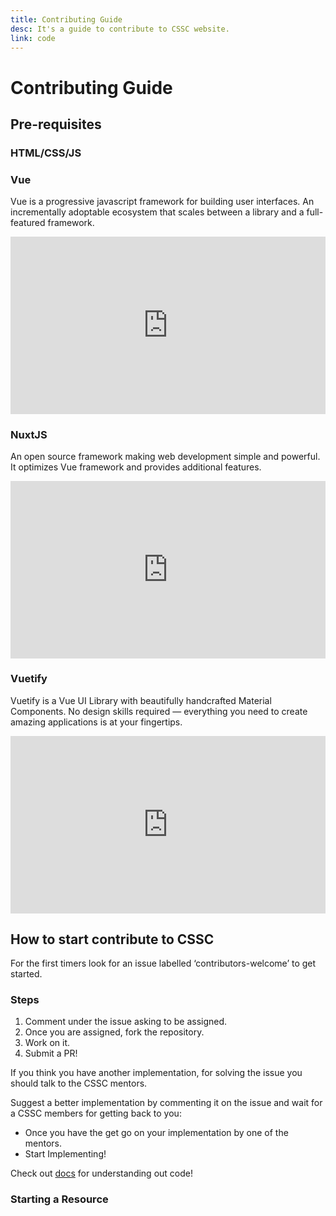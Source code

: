 ```yaml
---
title: Contributing Guide
desc: It's a guide to contribute to CSSC website.
link: code
---
```


# Contributing Guide

## Pre-requisites

### HTML/CSS/JS

<ResourcesGrid :items="[
        {
          title: 'HTML',
          desc: 'Learn the base foundation of all websites',
          link: '/resources/html',
          icon: '/icons/html5.svg',
        },
        {
          title: 'CSS',
          desc: 'Learn how to style your HTML pages',
          link: '/resources/css',
          icon: '/icons/css3.svg',
        },
        {
          title: 'JavaScript',
          desc: 'Learn how to implement scripts into your HTML page',
          link: '/resources/javascript',
          icon: '/icons/javascript.svg',
        }]"
        :responsive="true"> </ResourcesGrid>

### Vue

Vue is a progressive javascript framework for building user interfaces. An
incrementally adoptable ecosystem that scales between a library and a
full-featured framework.

<div style="padding:56.25% 0 0 0;position:relative;">
  <iframe src="https://player.vimeo.com/video/247494684?autoplay=1&color=4fc08d&title=0&byline=0&portrait=0" style="position:absolute;top:0;left:0;width:100%;height:100%;" frameborder="0" allow="fullscreen" allowfullscreen>
  </iframe>
</div>
<script src="https://player.vimeo.com/api/player.js"></script>

<grid-1-x-2 
img-Src="https://octref.gallerycdn.vsassets.io/extensions/octref/vetur/0.24.0/1583367754374/Microsoft.VisualStudio.Services.Icons.Default"
desc="We have a resource for Vue, check it out to learn." 
button="Start Learning!" 
link="/resources/vue"></grid-1-x-2>

### NuxtJS

An open source framework making web development simple and powerful. It
optimizes Vue framework and provides additional features.

<div style="padding:56.25% 0 0 0;position:relative;">
  <iframe src="https://www.youtube.com/embed/7ITypVi-qRY" style="position:absolute;top:0;left:0;width:100%;height:100%;" frameborder="0" allow="fullscreen" allowfullscreen>
  </iframe>
</div>

### Vuetify

Vuetify is a Vue UI Library with beautifully handcrafted Material Components. No
design skills required — everything you need to create amazing applications is
at your fingertips.

<div style="padding:56.25% 0 0 0;position:relative;">
  <iframe src="https://www.youtube.com/embed/8eCoSsTNzG4" style="position:absolute;top:0;left:0;width:100%;height:100%;" frameborder="0" allow="fullscreen" allowfullscreen>
  </iframe>
</div>

## How to start contribute to CSSC

For the first timers look for an issue labelled ‘contributors-welcome’ to get
started.

### Steps

1. Comment under the issue asking to be assigned.
2. Once you are assigned, fork the repository.
3. Work on it.
4. Submit a PR!

If you think you have another implementation, for solving the issue you should
talk to the CSSC mentors.

Suggest a better implementation by commenting it on the issue and wait for a
CSSC members for getting back to you:

- Once you have the get go on your implementation by one of the mentors.
- Start Implementing!

Check out [docs]() for understanding out code!

### Starting a Resource

<grid-1-x-2
img-Src="/contribution-guide/doc.svg"
desc="This guide will help you understand how to create a resource for CSSC Website."
button="Check out it!"
link="/contribution-guide/resource"></grid-1-x-2>
